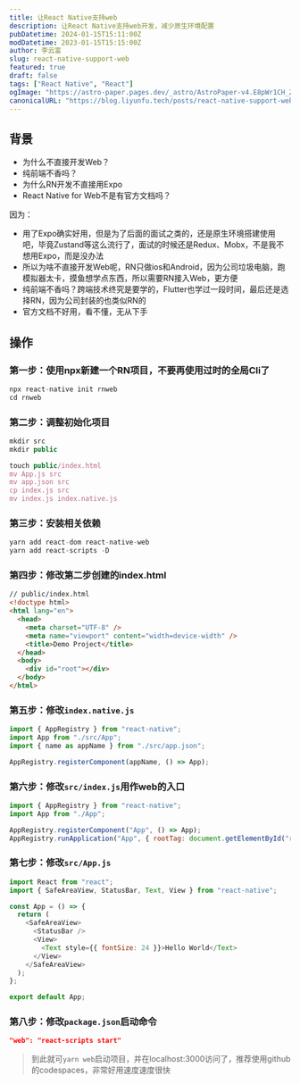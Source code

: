 ```yaml
---
title: 让React Native支持web
description: 让React Native支持web开发，减少原生环境配置
pubDatetime: 2024-01-15T15:11:00Z
modDatetime: 2023-01-15T15:15:00Z
author: 李云富
slug: react-native-support-web
featured: true
draft: false
tags: ["React Native", "React"]
ogImage: "https://astro-paper.pages.dev/_astro/AstroPaper-v4.E8pWr1CH_Zmry1N.webp.webp"
canonicalURL: "https://blog.liyunfu.tech/posts/react-native-support-web"
---
```


## 背景

- 为什么不直接开发Web？
- 纯前端不香吗？
- 为什么RN开发不直接用Expo
- React Native for Web不是有官方文档吗？

因为：

- 用了Expo确实好用，但是为了后面的面试之类的，还是原生环境搭建使用吧，毕竟Zustand等这么流行了，面试的时候还是Redux、Mobx，不是我不想用Expo，而是没办法
- 所以为啥不直接开发Web呢，RN只做ios和Android，因为公司垃圾电脑，跑模拟器太卡，摸鱼想学点东西，所以需要RN接入Web，更方便
- 纯前端不香吗？跨端技术终究是要学的，Flutter也学过一段时间，最后还是选择RN，因为公司封装的也类似RN的
- 官方文档不好用，看不懂，无从下手

## 操作

### 第一步：使用npx新建一个RN项目，不要再使用过时的全局Cli了

```js
npx react-native init rnweb
cd rnweb
```

### 第二步：调整初始化项目

```js
mkdir src
mkdir public

touch public/index.html
mv App.js src
mv app.json src
cp index.js src
mv index.js index.native.js
```

### 第三步：安装相关依赖

```js
yarn add react-dom react-native-web
yarn add react-scripts -D
```

### 第四步：修改第二步创建的index.html

```html
// public/index.html
<!doctype html>
<html lang="en">
  <head>
    <meta charset="UTF-8" />
    <meta name="viewport" content="width=device-width" />
    <title>Demo Project</title>
  </head>
  <body>
    <div id="root"></div>
  </body>
</html>
```

### 第五步：修改`index.native.js`

```js
import { AppRegistry } from "react-native";
import App from "./src/App";
import { name as appName } from "./src/app.json";

AppRegistry.registerComponent(appName, () => App);
```

### 第六步：修改`src/index.js`用作web的入口

```js
import { AppRegistry } from "react-native";
import App from "./App";

AppRegistry.registerComponent("App", () => App);
AppRegistry.runApplication("App", { rootTag: document.getElementById("root") });
```

### 第七步：修改`src/App.js`

```js
import React from "react";
import { SafeAreaView, StatusBar, Text, View } from "react-native";

const App = () => {
  return (
    <SafeAreaView>
      <StatusBar />
      <View>
        <Text style={{ fontSize: 24 }}>Hello World</Text>
      </View>
    </SafeAreaView>
  );
};

export default App;
```

### 第八步：修改`package.json`启动命令

```json
"web": "react-scripts start"
```

> 到此就可`yarn web`启动项目，并在localhost:3000访问了，推荐使用github的codespaces，非常好用速度速度很快
